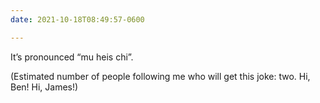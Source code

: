 ```yaml
---
date: 2021-10-18T08:49:57-0600

---
```


It’s pronounced “mu heis chi”.

(Estimated number of people following me who will get this joke: two. Hi, Ben! Hi, James!)